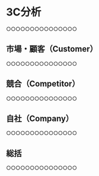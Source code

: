 # 3C分析

○○○○○○○○○○○○○○○

## 市場・顧客（Customer）

○○○○○○○○○○○○○○○

## 競合（Competitor）

○○○○○○○○○○○○○○○

## 自社（Company）

○○○○○○○○○○○○○○○

## 総括

○○○○○○○○○○○○○○○